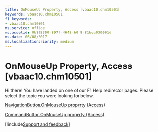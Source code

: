 ```yaml
---
title: OnMouseUp Property, Access [vbaac10.chm10501]
keywords: vbaac10.chm10501
f1_keywords:
- vbaac10.chm10501
ms.service: office
ms.assetid: 0b805350-897f-4645-b0f8-81bea039061d
ms.date: 06/08/2017
ms.localizationpriority: medium
---
```



# OnMouseUp Property, Access [vbaac10.chm10501]

Hi there! You have landed on one of our F1 Help redirector pages. Please select the topic you were looking for below.

[NavigationButton.OnMouseUp property (Access)](https://msdn.microsoft.com/library/4191de63-b131-5b79-32bb-543777c5620c%28Office.15%29.aspx)

[CommandButton.OnMouseUp property (Access)](https://msdn.microsoft.com/library/01abc8c3-031e-eb7e-1893-a4a7c6fbd24e%28Office.15%29.aspx)

[!include[Support and feedback](~/includes/feedback-boilerplate.md)]